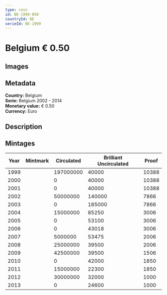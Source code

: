 ```yaml
---
type: coin
id: BE-1999-050
countryId: BE
serieId: BE-1999
---
```


# Belgium € 0.50

## Images


## Metadata

**Country:** Belgium\
**Serie:** Belgium 2002 - 2014\
**Monetary value:** € 0.50\
**Currency:** Euro

## Description


## Mintages
| Year | Mintmark | Circulated | Brilliant Uncirculated | Proof |
| ---- | -------- | ---------- | ---------------------- | ----- |
| 1999 |  | 197000000| 40000 | 10388 |
| 2000 |  | 0| 40000 | 10388 |
| 2001 |  | 0| 40000 | 10388 |
| 2002 |  | 50000000| 140000 | 7866 |
| 2003 |  | 0| 185000 | 7866 |
| 2004 |  | 15000000| 85250 | 3006 |
| 2005 |  | 0| 53100 | 3006 |
| 2006 |  | 0| 43018 | 3006 |
| 2007 |  | 5000000| 53475 | 2006 |
| 2008 |  | 25000000| 39500 | 2006 |
| 2009 |  | 42500000| 39500 | 1506 |
| 2010 |  | 0| 42000 | 1850 |
| 2011 |  | 15000000| 22300 | 1850 |
| 2012 |  | 30000000| 32000 | 1000 |
| 2013 |  | 0| 24600 | 1000 |
